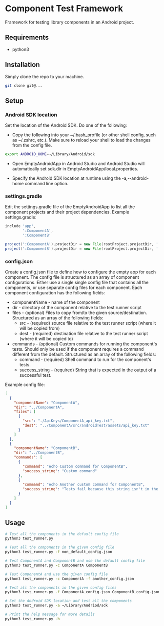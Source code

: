 Component Test Framework
========================
Framework for testing library components in an Android project.


## Requirements

- python3


## Installation

Simply clone the repo to your machine.

```bash
git clone git@...
```


## Setup

### Android SDK location

Set the location of the Android SDK. Do one of the following:

- Copy the following into your ~/.bash_profile (or other shell config, such as ~/.zshrc, etc.).
Make sure to reload your shell to load the changes from the config file.
```bash
export ANDROID_HOME=~/Library/Android/sdk
```

- Open EmptyAndroidApp in Android Studio and Android Studio will automatically
set sdk.dir in EmptyAndroidApp/local.properties.

- Specify the Android SDK location at runtime using the -a,--android-home
command line option.

### settings.gradle

Edit the settings.gradle file of the EmptyAndroidApp to list all the component
projects and their project dependencies. Example settings.gradle:

```groovy
include 'app',
        ':ComponentA',
        ':ComponentB'

project(':ComponentA').projectDir = new File(rootProject.projectDir, '../../ComponentA')
project(':ComponentB').projectDir = new File(rootProject.projectDir, '../../ComponentB')
```

### config.json

Create a config.json file to define how to configure the empty app for each
component. The config file is structured as an array of component
configurations. Either use a single single config file that contains all the
components, or use separate config files for each component. Each component
configuration has the following fields:

- componentName - name of the component
- dir - directory of the component relative to the test runner script
- files - (optional) Files to copy from/to the given source/destination. Structured as an array of the following fields:
	- src - (required) source file relative to the test runner script (where it will be copied from)
	- dest - (required) destination file relative to the test runner script (where it will be copied to)
- commands - (optional) Custom commands for running the component's tests. Should only be used if the component requires a command different from the default. Structured as an array of the following fields:
	- command - (required) Shell command to run for the component's tests.
	- success_string - (required) String that is expected in the output of a successful test.

Example config file:

```json
[
  {
    "componentName": "ComponentA",
    "dir": "../ComponentA",
    "files": [
      {
        "src": "./ApiKeys/ComponentA_api_key.txt",
        "dest": "../ComponentA/src/androidTest/assets/api_key.txt"
      }
    ]
  },
  {
    "componentName": "ComponentB",
    "dir": "../ComponentB",
    "commands": [
      {
        "command": "echo Custom command for ComponentB",
        "success_string": "Custom command"
      },
      {
        "command": "echo Another custom command for ComponentB",
        "success_string": "Tests fail because this string isn't in the test output"
      }
    ]
  }
]
```


## Usage

```bash
# Test all the components in the default config file
python3 test_runner.py

# Test all the components in the given config file
python3 test_runner.py -f non_default_config.json

# Test ComponentA and ComponentB and use the default config file
python3 test_runner.py -c ComponentA ComponentB

# Test ComponentA and use the given config file
python3 test_runner.py -c ComponentA -f another_config.json

# Test all the components in the given config files
python3 test_runner.py -f ComponentA_config.json ComponentB_config.json

# Set the Android SDK location and test all the components
python3 test_runner.py -a ~/Library/Andriod/sdk

# Print the help message for more details
python3 test_runner.py -h
```